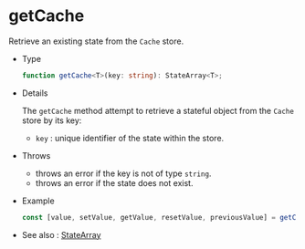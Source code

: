 # getCache

Retrieve an existing state from the `Cache` store.

-   Type

    ```ts
    function getCache<T>(key: string): StateArray<T>;
    ```

-   Details

    The `getCache` method attempt to retrieve a stateful object from the `Cache` store by its key:

    -   `key` : unique identifier of the state within the store.

-   Throws

    -   throws an error if the key is not of type `string`.
    -   throws an error if the state does not exist.

-   Example

    ```ts
    const [value, setValue, getValue, resetValue, previousValue] = getCache("value");
    ```

-   See also :
    [StateArray](/recursive-docs/core/StateArray)
